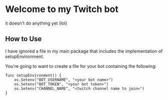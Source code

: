 # Welcome to my Twitch bot
it doesn't do anything yet (lol)

## How to Use
I have ignored a file in my main package that includes the implementation of setupEnvironment. 

You're going to want to create a file for your bot containing the following:

```
func setupEnvironment() {
	os.Setenv("BOT_USERNAME", "<your bot name>")
	os.Setenv("BOT_TOKEN", "<your bot token>")
	os.Setenv("CHANNEL_NAME", "<twitch channel name to join>")
}
```
